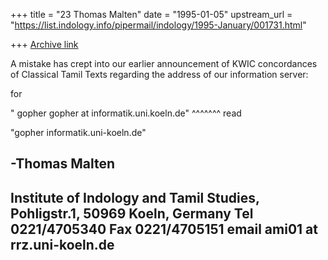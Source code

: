 +++
title = "23 Thomas Malten"
date = "1995-01-05"
upstream_url = "https://list.indology.info/pipermail/indology/1995-January/001731.html"

+++
[Archive link](https://list.indology.info/pipermail/indology/1995-January/001731.html)


A mistake has crept into our earlier announcement of
KWIC concordances of Classical Tamil Texts
regarding the  address of our information server:

for

" gopher gopher at informatik.uni.koeln.de"
         ^^^^^^^
read

"gopher informatik.uni-koeln.de"

-Thomas Malten
------------------------------------------------------------------------------
Institute of Indology and Tamil Studies, Pohligstr.1, 50969 Koeln, Germany
Tel 0221/4705340 Fax 0221/4705151 email ami01 at rrz.uni-koeln.de
-------------------------------------------------------------------------------






